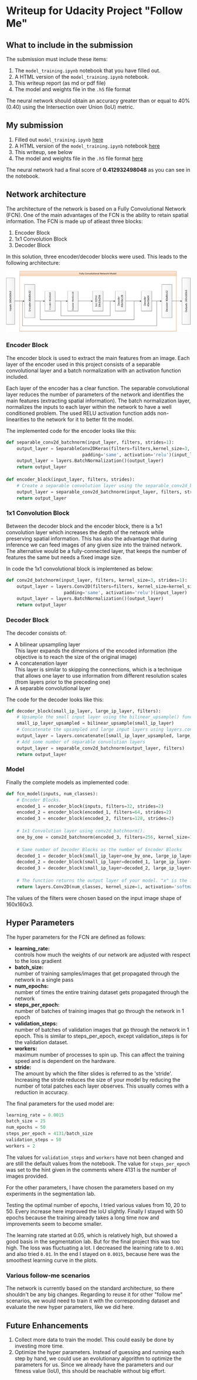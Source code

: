 # Writeup for Udacity Project "Follow Me"

## What to include in the submission

The submission must include these items:

1. The ```model_training.ipynb``` notebook that you have filled out.
2. A HTML version of the ```model_training.ipynb``` notebook.
3. This writeup report (as md or pdf file)
4. The model and weights file in the ```.h5``` file format

The neural network should obtain an accuracy greater than or equal to 40% (0.40) using the Intersection over Union (IoU) metric.

## My submission

1. Filled out  ```model_training.ipynb``` [here]()
2. A HTML version of the ```model_training.ipynb``` notebook [here]()
3. This writeup, see below
4. The model and weights file in the ```.h5``` file format [here]()

The neural network had a final score of __0.412932498048__ as you can see in the notebook.

## Network architecture

The architecture of the network is based on a Fully Convolutional Network (FCN).
One of the main advantages of the FCN is the ability to retain spatial information.
The FCN is made up of atleast three blocks:

1. Encoder Block
2. 1x1 Convolution Block
3. Decoder Block

In this solution, three encoder/decoder blocks were used. This leads to the following architecture:

![architecture](fcn_architecture.png)

### Encoder Block

The encoder block is used to extract the main features from an image.
Each layer of the encoder used in this project consists of a separable convolutional layer and a batch normalization with an activation function included.

Each layer of the encoder has a clear function. The separable convolutional layer reduces the number of parameters of the network and identifies the main features (extracting spatial information).
The batch normalization layer, normalizes the inputs to each layer within the network to have a well conditioned problem.
The used RELU activation function adds non-linearities to the network for it to better fit the model.

The implemented code for the encoder looks like this:

```python
def separable_conv2d_batchnorm(input_layer, filters, strides=1):
    output_layer = SeparableConv2DKeras(filters=filters,kernel_size=3, strides=strides,
                             padding='same', activation='relu')(input_layer)
    output_layer = layers.BatchNormalization()(output_layer)
    return output_layer

def encoder_block(input_layer, filters, strides):
    # Create a separable convolution layer using the separable_conv2d_batchnorm() function.
    output_layer = separable_conv2d_batchnorm(input_layer, filters, strides)
    return output_layer
```

### 1x1 Convolution Block

Between the decoder block and the encoder block, there is a 1x1 convolution layer which increases the depth of the network while preserving spatial information.
This has also the advantage that during inference we can feed images of any given size into the trained network. The alternative would be a fully-connected layer, that keeps the number of features the same but needs a fixed image size.

In code the 1x1 convolutional block is implemtened as below:

```python
def conv2d_batchnorm(input_layer, filters, kernel_size=3, strides=1):
    output_layer = layers.Conv2D(filters=filters, kernel_size=kernel_size, strides=strides, 
                      padding='same', activation='relu')(input_layer)
    output_layer = layers.BatchNormalization()(output_layer)
    return output_layer
```

### Decoder Block

The decoder consists of:

* A bilinear upsampling layer  
 This layer expands the dimensions of the encoded information (the objective is to reach the size of the original image)
* A concatenation layer  
 This layer is similar to skipping the connections, which is a technique that allows one layer to use information from different resolution scales (from layers prior to the preceding one)
* A separable convolutional layer  

The code for the decoder looks like this:

```python
def decoder_block(small_ip_layer, large_ip_layer, filters):
    # Upsample the small input layer using the bilinear_upsample() function.
    small_ip_layer_upsampled = bilinear_upsample(small_ip_layer)
    # Concatenate the upsampled and large input layers using layers.concatenate
    output_layer = layers.concatenate([small_ip_layer_upsampled, large_ip_layer])
    # Add some number of separable convolution layers
    output_layer = separable_conv2d_batchnorm(output_layer, filters)
    return output_layer
```

### Model

Finally the complete models as implemented code:

```python
def fcn_model(inputs, num_classes):
    # Encoder Blocks. 
    encoded_1 = encoder_block(inputs, filters=32, strides=2)
    encoded_2 = encoder_block(encoded_1, filters=64, strides=2)
    encoded_3 = encoder_block(encoded_2, filters=128, strides=2)
    
    # 1x1 Convolution layer using conv2d_batchnorm().
    one_by_one = conv2d_batchnorm(encoded_3, filters=256, kernel_size=1, strides=1)
    
    # Same number of Decoder Blocks as the number of Encoder Blocks
    decoded_1 = decoder_block(small_ip_layer=one_by_one, large_ip_layer=encoded_2, filters=128)
    decoded_2 = decoder_block(small_ip_layer=decoded_1, large_ip_layer=encoded_1, filters=64)
    decoded_3 = decoder_block(small_ip_layer=decoded_2, large_ip_layer=inputs, filters=32)
    
    # The function returns the output layer of your model. "x" is the final layer obtained from the last decoder_block()
    return layers.Conv2D(num_classes, kernel_size=1, activation='softmax', padding='same')(decoded_3)
```

The values of the filters were chosen based on the input image shape of 160x160x3.

## Hyper Parameters

The hyper parameters for the FCN are defined as follows:

* __learning_rate:__  
 controls how much the weights of our network are adjusted with respect to the loss gradient
* __batch_size:__  
  number of training samples/images that get propagated through the network in a single pass
* __num_epochs:__  
  number of times the entire training dataset gets propagated through the network
* __steps_per_epoch:__  
  number of batches of training images that go through the network in 1 epoch
* __validation_steps:__  
  number of batches of validation images that go through the network in 1 epoch. This is similar to steps_per_epoch, except validation_steps is for the validation dataset.
* __workers:__  
  maximum number of processes to spin up. This can affect the training speed and is dependent on the hardware.
* __stride:__  
  The amount by which the filter slides is referred to as the 'stride'. Increasing the stride reduces the size of your model by reducing the number of total patches each layer observes. This usually comes with a reduction in accuracy.

The final parameters for the used model are:

```python
learning_rate = 0.0015
batch_size = 25
num_epochs = 50
steps_per_epoch = 4131/batch_size
validation_steps = 50
workers = 2
```

The values for ```validation_steps``` and ```workers``` have not
been changed and are still the default values from the notebook.
The value for ```steps_per_epoch``` was set to the hint given in the comments where 4131 is the number of images provided.

For the other parameters, I have chosen the parameters based on my experiments in the segmentation lab.

Testing the optimal number of epochs, I tried various values from 10, 20 to 50. Every increase here
improved the IoU slightly. Finally I stayed with 50 epochs because the training already takes a long time now and improvements seem to become smaller.

The learning rate started at 0.05, which is relatively high, but showed a good basis in the segmentation lab. But for the final project this was too high.
The loss was fluctuating a lot. I decreased the learning rate to ```0.001``` and also tried ```0.01```. In the end I stayed on ```0.0015```, because here was the smoothest learning curve in the plots.

### Various follow-me scenarios

The network is currently based on the standard architecture, so there shouldn't be any big changes. Regarding to reuse it for other "follow me" scenarios, we would need to train it with the corresponding dataset and evaluate the new hyper parameters, like we did here.

## Future Enhancements

1. Collect more data to train the model. This could easily be done by investing more time.
2. Optimize the hyper parameters. Instead of guessing and running each step by
   hand, we could use an evolutionary algorithm to optimize the parameters for us. Since we already have the parameters and our fitness value (IoU), this should be
   reachable without big effort.
